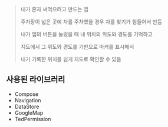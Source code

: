 > 내가 혼자 써먹으려고 만드는 앱
> 
> 주차장이 넓은 곳에 차를 주차했을 경우 차를 찾기가 힘들어서 만듬
> 
> 내가 앱의 버튼을 눌렀을 때 내 위치의 위도와 경도를 기억하고
> 
> 지도에서 그 위도와 경도를 기반으로 마커를 표시해서
> 
> 내가 기록한 위치를 쉽게 지도로 확인할 수 있음


## 사용된 라이브러리
- Compose
- Navigation
- DataStore
- GoogleMap
- TedPermission
